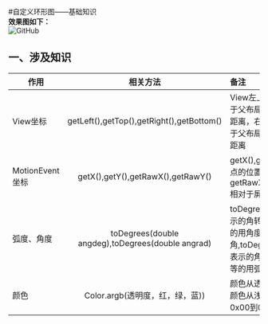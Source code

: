 #自定义环形图——基础知识</br>
**效果图如下：**</br>
<img src="https://github.com/Idtk/CustomView/blob/master/gif/CustomView.gif" alt="GitHub" title="GitHub,Social Coding"/><br>
## 一、涉及知识</br>
| 作用        | 相关方法           | 备注  |
| ------------- |:-------------:| :----- |
| View坐标      | getLeft(),getTop(),getRight(),getBottom() | View左上角顶点相对于父布局的左侧和顶部距离，右下角顶点相对于父布局的左侧和顶部距离 |
| MotionEvent坐标      | getX(),getY(),getRawX(),getRawY() |   getX(),getY()相对于原点的位置坐标，getRawX(),getRawY()相对于屏幕的位置坐标 |
| 弧度、角度      | toDegrees(double angdeg),toDegrees(double angrad) |   toDegrees将用弧度表示的角转换为近似相等的用角度表示的角,toDegrees将用角度表示的角转换为近似相等的用弧度表示的角 |
| 颜色      | Color.argb(透明度，红，绿，蓝)) |   颜色从透明到不透明，颜色从浅到深，都用从0x00到0xff表示|

